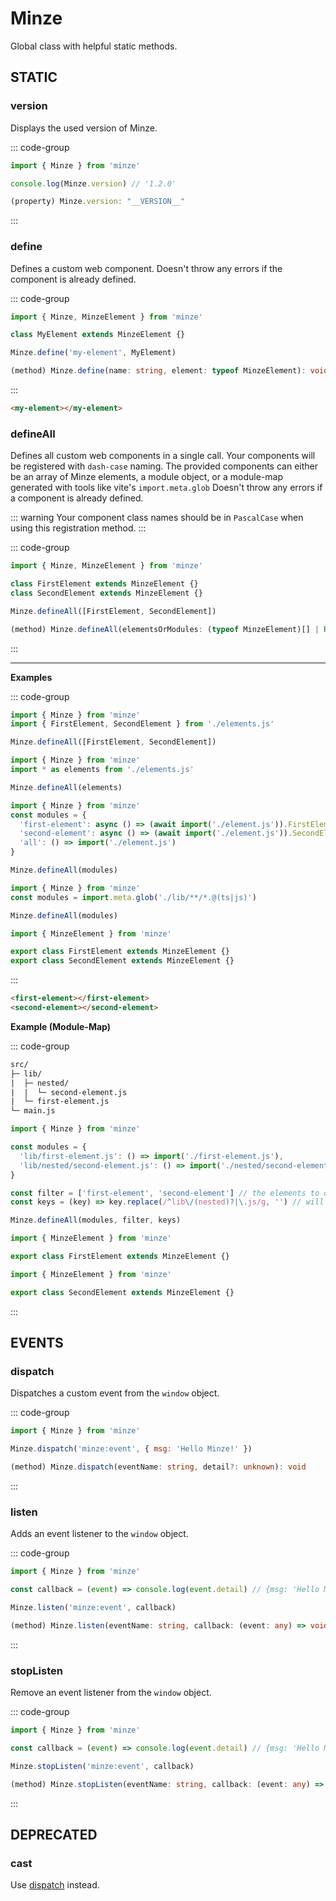 # Minze

Global class with helpful static methods.

## STATIC

### version <Badge text="^1.0.0" />

Displays the used version of Minze.

::: code-group

```js [Code]
import { Minze } from 'minze'

console.log(Minze.version) // '1.2.0'
```

```ts [Type]
(property) Minze.version: "__VERSION__"
```

:::

### define <Badge text="^1.0.0" />

Defines a custom web component. Doesn't throw any errors if the component is already defined.

::: code-group

```js [Code]
import { Minze, MinzeElement } from 'minze'

class MyElement extends MinzeElement {}

Minze.define('my-element', MyElement)
```

```ts [Type]
(method) Minze.define(name: string, element: typeof MinzeElement): void
```

:::

```html
<my-element></my-element>
```

### defineAll <Badge text="^1.0.0" />

Defines all custom web components in a single call. Your components will be registered with `dash-case` naming. The provided components can either be an array of Minze elements, a module object, or a module-map generated with tools like vite's `import.meta.glob` Doesn't throw any errors if a component is already defined.

::: warning
Your component class names should be in `PascalCase` when using this registration method.
:::

::: code-group

```js [Code]
import { Minze, MinzeElement } from 'minze'

class FirstElement extends MinzeElement {}
class SecondElement extends MinzeElement {}

Minze.defineAll([FirstElement, SecondElement])
```

```ts [Type]
(method) Minze.defineAll(elementsOrModules: (typeof MinzeElement)[] | Record<string, unknown | (() => Promise<unknown>)>, filter?: string[] | null, keys?: false | ((key: string) => string) | null): void
```

:::

---

**Examples**

::: code-group

```js [Array]
import { Minze } from 'minze'
import { FirstElement, SecondElement } from './elements.js'

Minze.defineAll([FirstElement, SecondElement])
```

```js [Module]
import { Minze } from 'minze'
import * as elements from './elements.js'

Minze.defineAll(elements)
```

<!-- prettier-ignore-start -->
```js [Module-Map]
import { Minze } from 'minze'
const modules = {
  'first-element': async () => (await import('./element.js')).FirstElement,
  'second-element': async () => (await import('./element.js')).SecondElement,
  'all': () => import('./element.js')
}

Minze.defineAll(modules)
```
<!-- prettier-ignore-end -->

```js [Module-Map (Vite)]
import { Minze } from 'minze'
const modules = import.meta.glob('./lib/**/*.@(ts|js)')

Minze.defineAll(modules)
```

```js [./elements.js]
import { MinzeElement } from 'minze'

export class FirstElement extends MinzeElement {}
export class SecondElement extends MinzeElement {}
```

:::

<!-- prettier-ignore-start -->
```html
<first-element></first-element>
<second-element></second-element>
```
<!-- prettier-ignore-end -->

**Example (Module-Map)**

::: code-group

```txt [Files]
src/
├─ lib/
|  ├─ nested/
|  |  └─ second-element.js
|  └─ first-element.js
└─ main.js
```

<!-- prettier-ignore-start -->
```js [main.js]
import { Minze } from 'minze'

const modules = {
  'lib/first-element.js': () => import('./first-element.js'),
  'lib/nested/second-element.js': () => import('./nested/second-element.js')
}

const filter = ['first-element', 'second-element'] // the elements to define (optional)
const keys = (key) => key.replace(/^lib\/(nested)?|\.js/g, '') // will be applied to every key (optional)

Minze.defineAll(modules, filter, keys)
```
<!-- prettier-ignore-end -->

```js [./first-element.js]
import { MinzeElement } from 'minze'

export class FirstElement extends MinzeElement {}
```

```js [./nested/second-element.js]
import { MinzeElement } from 'minze'

export class SecondElement extends MinzeElement {}
```

:::

## EVENTS

### dispatch <Badge text="^1.3.2" />

Dispatches a custom event from the `window` object.

::: code-group

```js [Code]
import { Minze } from 'minze'

Minze.dispatch('minze:event', { msg: 'Hello Minze!' })
```

```ts [Type]
(method) Minze.dispatch(eventName: string, detail?: unknown): void
```

:::

### listen <Badge text="^1.0.0" />

Adds an event listener to the `window` object.

::: code-group

```js [Code]
import { Minze } from 'minze'

const callback = (event) => console.log(event.detail) // {msg: 'Hello Minze!'}

Minze.listen('minze:event', callback)
```

```ts [Type]
(method) Minze.listen(eventName: string, callback: (event: any) => void): void
```

:::

### stopListen <Badge text="^1.0.0" />

Remove an event listener from the `window` object.

::: code-group

```js [Code]
import { Minze } from 'minze'

const callback = (event) => console.log(event.detail) // {msg: 'Hello Minze!'}

Minze.stopListen('minze:event', callback)
```

```ts [Type]
(method) Minze.stopListen(eventName: string, callback: (event: any) => void): void
```

:::

## DEPRECATED

### cast <Badge type="warning" text="deprecated" />

Use [dispatch](/api/minze#dispatch) instead.
